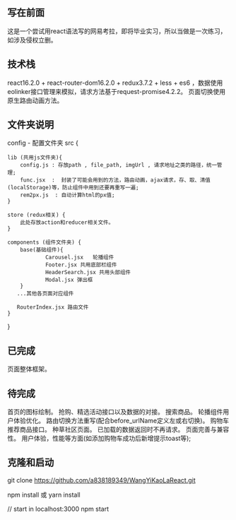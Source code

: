 ## 写在前面
这是一个尝试用react语法写的网易考拉，即将毕业实习，所以当做是一次练习，如涉及侵权立删。

## 技术栈
react16.2.0 + react-router-dom16.2.0 + redux3.7.2 + less + es6 ，数据使用eolinker接口管理来模拟，请求方法基于request-promise4.2.2。
页面切换使用原生路由动画方法。

## 文件夹说明
config - 配置文件夹
src {

    lib (共用js文件夹){
        config.js : 存放path , file_path, imgUrl , 请求地址之类的路径，统一管理;
        func.jsx  :  封装了可能会用到的方法，路由动画，ajax请求，存、取、清值(localStorage)等，防止组件中用到还要再重写一遍;
        rem2px.js  : 自动计算html的px值;
    }

    store (redux相关) {
        此处存放action和reducer相关文件。
    }

    components (组件文件夹) {
        base(基础组件){
                Carousel.jsx   轮播组件
                Footer.jsx 共用底部栏组件
                HeaderSearch.jsx 共用头部组件
                Modal.jsx 弹出框
        }
       ...其他各页面对应组件

       RouterIndex.jsx 路由文件
    }

}

## 已完成
页面整体框架。

## 待完成
首页的图标绘制。
抢购、精选活动接口以及数据的对接。
搜索商品。
轮播组件用户体验优化。
路由切换方法重写(配合before_urlName定义左或右切换)。
购物车推荐商品接口。
种草社区页面。
已加载的数据返回时不再请求。
页面完善与兼容性。
用户体验，性能等方面(如添加购物车成功后新增提示toast等);


## 克隆和启动
git clone https://github.com/a838189349/WangYiKaoLaReact.git

npm install 或 yarn install

// start in localhost:3000
npm start

